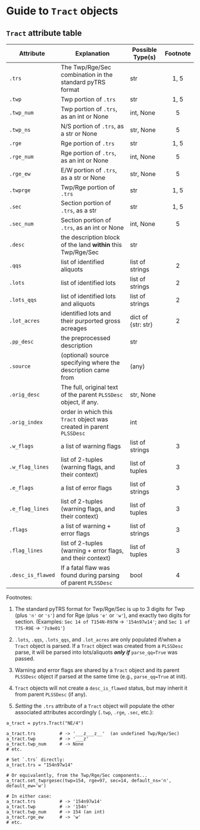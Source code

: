 
# Guide to `Tract` objects

## `Tract` attribute table

| Attribute         | Explanation                                                           | Possible Type(s) 	| Footnote |
|-------------------|-----------------------------------------------------------------------|------------------	|:--------:|
| `.trs`            | The Twp/Rge/Sec combination in the standard pyTRS format              | str              	| 1, 5     |
| `.twp`            | Twp portion of `.trs`                                                 | str              	| 1, 5     | 
| `.twp_num`        | Twp portion of `.trs`, as an int or None                              | int, None        	| 5        |
| `.twp_ns`         | N/S portion of `.trs`, as a str or None                               | str, None        	|  5       |
| `.rge`            | Rge portion of `.trs`                                                 | str              	| 1, 5     |
| `.rge_num`        | Rge portion of `.trs`, as an int or None                              | int, None        	|  5       |
| `.rge_ew`         | E/W portion of `.trs`, as a str or None                               | str, None        	|  5       |
| `.twprge`         | Twp/Rge portion of `.trs`                                             | str              	| 1, 5     |
| `.sec`            | Section portion of `.trs`, as a str                                   | str              	| 1, 5     |
| `.sec_num`        | Section portion of `.trs`, as an int or None                          | int, None        	|  5       |
| `.desc`           | the description block of the land __within__ this Twp/Rge/Sec         | str              	|          |
| `.qqs`            | list of identified aliquots                                           | list of strings  	| 2        |
| `.lots`           | list of identified lots                                               | list of strings  	| 2        |
| `.lots_qqs`       | list of identified lots and aliquots                                  | list of strings  	| 2        |
| `.lot_acres`      | identified lots and their purported gross acreages                    | dict of {str: str}| 2        |
| `.pp_desc`        | the preprocessed description                                          | str              	|          |
| `.source`         | (optional) source specifying where the description came from          | (any)            	|          |
| `.orig_desc`      | The full, original text of the parent `PLSSDesc` object, if any.      | str, None        	|          |
| `.orig_index`     | order in which this `Tract` object was created in parent `PLSSDesc`   | int              	|          |
| `.w_flags`        | a list of warning flags                                               | list of strings  	| 3        |
| `.w_flag_lines`   | list of 2-tuples (warning flags, and their context)                   | list of tuples   	| 3        |
| `.e_flags`        | a list of error flags                                                 | list of strings  	| 3        |
| `.e_flag_lines`   | list of 2-tuples (warning flags, and their context)                   | list of tuples   	| 3        |
| `.flags`        	| a list of warning + error flags                                       | list of strings  	| 3        |
| `.flag_lines`     | list of 2-tuples (warning + error flags, and their context)           | list of tuples   	| 3        |
| `.desc_is_flawed` | If a fatal flaw was found during parsing of parent `PLSSDesc`         | bool             	| 4        |

Footnotes:
1) The standard pyTRS format for Twp/Rge/Sec is up to 3 digits for Twp (plus `'n'` or `'s'`) and for Rge (plus `'e'` or `'w'`), and exactly two digits for section. (Examples: `Sec 14 of T154N-R97W` -> `'154n97w14'`; and `Sec 1 of T7S-R9E` -> `'7s9e01'`) 

2) `.lots`, `.qqs`, `.lots_qqs`, and `.lot_acres` are only populated if/when a `Tract` object is parsed. If a `Tract` object was created from a `PLSSDesc` parse, it will be parsed into lots/aliquots *__only if__* `parse_qq=True` was passed. 

3) Warning and error flags are shared by a `Tract` object and its parent `PLSSDesc` object if parsed at the same time (e.g., `parse_qq=True` at init).

4) `Tract` objects will not create a `desc_is_flawed` status, but may inherit it from parent `PLSSDesc` (if any).

5) *Setting* the `.trs` attribute of a `Tract` object will populate the other associated attributes accordingly (`.twp`, `.rge`, `.sec`, etc.):

```
a_tract = pytrs.Tract("NE/4")

a_tract.trs         # -> '___z___z__'  (an undefined Twp/Rge/Sec)
a_tract.twp         # -> '___z'
a_tract.twp_num     # -> None
# etc.

# Set `.trs` directly:
a_tract.trs = "154n97w14"

# Or equivalently, from the Twp/Rge/Sec components...
a_tract.set_twprgesec(twp=154, rge=97, sec=14, default_ns='n', default_ew='w')

# In either case:
a_tract.trs         # -> '154n97w14'
a_tract.twp         # -> '154n'
a_tract.twp_num     # -> 154 (an int)
a_tract.rge_ew      # -> 'w'
# etc.
```
